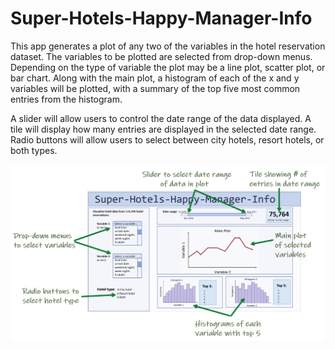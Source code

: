 # Super-Hotels-Happy-Manager-Info

This app generates a plot of any two of the variables in the hotel reservation dataset. The variables to be plotted are selected from drop-down menus. Depending on the type of variable the plot may be a line plot, scatter plot, or bar chart. Along with the main plot, a histogram of each of the x and y variables will be plotted, with a summary of the top five most common entries from the histogram.

A slider will allow users to control the date range of the data displayed. A tile will display how many entries are displayed in the selected date range. Radio buttons will allow users to select between city hotels, resort hotels, or both types.

![app_mockup.png](img/app_mockup.png)

